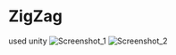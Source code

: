 # ZigZag
used unity
![Screenshot_1](https://user-images.githubusercontent.com/78627615/176035103-3ac6ed45-86d6-4897-8690-e0dd8f9b8621.png)
![Screenshot_2](https://user-images.githubusercontent.com/78627615/176035125-089a9e58-af65-4f28-abc1-32801ddcdc6b.png)
